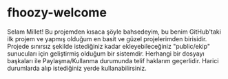 # fhoozy-welcome
Selam Millet! Bu projemden kısaca şöyle bahsedeyim, bu benim GitHub'taki ilk projem ve yapmış olduğum en basit ve güzel projelerimden birisidir. Projede sınırsız şekilde istediğiniz kadar ekleyebileceğiniz "public/ekip" sunucuları için geliştirmiş olduğum bir sistemdir. Herhangi bir dosyayı başkaları ile Paylaşma/Kullanma durumunda telif haklarım geçerlidir. Harici durumlarda alıp istediğiniz yerde kullanabilirsiniz.

